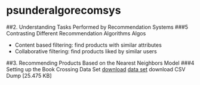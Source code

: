 # psunderalgorecomsys
##2. Understanding Tasks Performed by Recommendation Systems
###5 Contrasting Different Recommendation Algorithms
Algos
- Content based filtering: find products with similar attributes
- Collaborative filtering: find products liked by similar users


##3. Recommending Products Based on the Nearest Neighbors Model
###4 Setting up the Book Crossing Data Set
[download](www.bookcrossing.com)
[data set](http://www2.informatik.uni-freiburg.de/~cziegler/BX/) download CSV Dump [25.475 KB]
